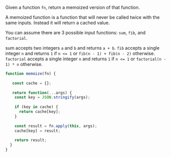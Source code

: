 Given a function `fn`, return a memoized version of that function.

A memoized function is a function that will never be called twice with the same inputs. Instead it will return a cached value.

You can assume there are 3 possible input functions: `sum`, `fib`, and `factorial`.

sum accepts two integers `a` and `b` and returns `a + b`.
`fib` accepts a single integer `n` and returns `1` if `n <= 1` or `fib(n - 1) + fib(n - 2)` otherwise.
`factorial` accepts a single integer `n` and returns `1` if `n <= 1` or `factorial(n - 1) * n` otherwise.

```js
function memoize(fn) {
    
   const cache = {};
  
   return function(...args) {
    const key = JSON.stringify(args);
    
    if (key in cache) {
      return cache[key];
    }
    
    const result = fn.apply(this, args);
    cache[key] = result;
    
    return result;
  } 
}
```